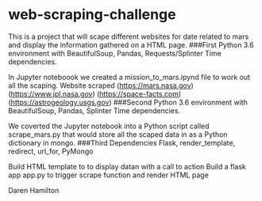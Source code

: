 # web-scraping-challenge
This is a project that will scape different websites for date related to mars and display the information gathered on a HTML page.
###First
Python 3.6 environment with BeautifulSoup, Pandas,  Requests/Splinter Time  dependencies.

In Jupyter noteboook we created a mission_to_mars.ipynd file to work out all the scaping.
    Website scraped
    (https://mars.nasa.gov)
    (https://www.jpl.nasa.gov)
    (https://space-facts.com)
    (https://astrogeology.usgs.gov)
###Second
Python 3.6 environment with BeautifulSoup, Pandas,  Splinter Time  dependencies. 

We coverted the Jupyter notebook into a Python script called scrape_mars.py that would store all the scaped data in  as a Python dictionary in mongo.
###Third
Dependencies Flask, render_template, redirect, url_for, PyMongo

Build HTML template to to display datan with a call to action
Build a flask app app.py to trigger scrape function and render HTML page

Daren Hamilton
